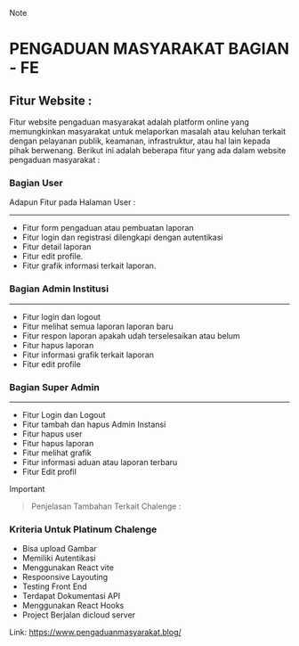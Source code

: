 > [!NOTE]

# **PENGADUAN MASYARAKAT BAGIAN - FE**

## Fitur Website :

Fitur website pengaduan masyarakat adalah platform online yang memungkinkan masyarakat untuk melaporkan masalah atau keluhan terkait dengan pelayanan publik, keamanan, infrastruktur, atau hal lain kepada pihak berwenang. Berikut ini adalah beberapa fitur yang ada dalam website pengaduan masyarakat :

### Bagian User

Adapun Fitur pada Halaman User :

---

- Fitur form pengaduan atau pembuatan laporan
- Fitur login dan registrasi dilengkapi dengan autentikasi
- Fitur detail laporan
- Fitur edit profile.
- Fitur grafik informasi terkait laporan.

### Bagian Admin Institusi

---

- Fitur login dan logout
- Fitur melihat semua laporan laporan baru
- Fitur respon laporan apakah udah terselesaikan atau belum
- Fitur hapus laporan
- Fitur informasi grafik terkait laporan
- Fitur edit profile

### Bagian Super Admin

---

- Fitur Login dan Logout
- Fitur tambah dan hapus Admin Instansi
- Fitur hapus user
- Fitur hapus laporan
- Fitur melihat grafik
- Fitur informasi aduan atau laporan terbaru
- Fitur Edit profil

> [!IMPORTANT]

> Penjelasan Tambahan Terkait Chalenge :

### Kriteria Untuk Platinum Chalenge

- Bisa upload Gambar
- Memiliki Autentikasi
- Menggunakan React vite
- Respoonsive Layouting
- Testing Front End
- Terdapat Dokumentasi API
- Menggunakan React Hooks
- Project Berjalan dicloud server

Link: https://www.pengaduanmasyarakat.blog/
